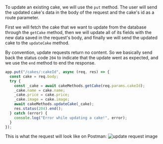 To update an existing cake, we will use the `put` method. The user will send the updated cake's data in the body of the request and the cake's id as a route parameter.

First we will fetch the cake that we want to update from the database through the `getCake` method, then we will update all of its fields with the new data saved in the request's body, and finally we will send the updated cake to the `updateCake` method.

By convention, update requests return no content. So we basically send back the status code `204` to indicate that the update went as expected, and we use the `end` method to end the response.

```javascript
app.put("/cakes/:cakeId", async (req, res) => {
  const cake = req.body;
  try {
    const _cake = await cakeMethods.getCake(req.params.cakeId);
    _cake.name = cake.name;
    _cake.price = cake.price;
    _cake.image = cake.image;
    await cakeMethods.updateCake(_cake);
    res.status(204).end();
  } catch (error) {
    console.log("Error while updating a cake!", error);
  }
});
```

This is what the request will look like on Postman:
![update request image](https://i.imgur.com/xdyk4gM.png)
